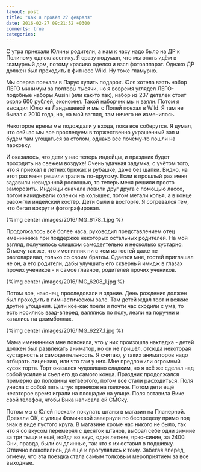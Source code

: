 ```yaml
---
layout: post
title: "Как я провёл 27 февраля"
date: 2016-02-27 09:21:52 +0300
comments: true
categories: 
---
```

С утра приехали Юлины родители, а нам к часу надо было на ДР к Полиному однокласснику. Я сразу подумал, что мы опять идём в гламурный дом, потому красиво оделся и взял фотоаппарат. Однако ДР должен был проходить в фитнесе Wild. Ну тоже гламурно.

Мы сперва поехали в Парус купить подарок. Юля хотела взять набор ЛЕГО минимум за полторы тысячи, но я вовремя углядел ЛЕГО-подобные наборы Ausini (или как-то так), набор из 237 деталек стоит около 600 рублей, экономия. Такой наборчик мы и взяли. Потом я высадил Юлю на Ландышевой и мы с Полей поехал в Wild. Я там не бывал с 2010 года, но, на мой взгляд, там ничего не изменилось. 

Некоторое вреям мы подождали у входа, пока все соберутся. Я думал, что сейчас мы все проследуем в торжественно украшенный зал и будем там угощаться за столом, однако все почему-то пошли на парковку. 

И оказалось, что дети у нас теперь индейцы, и праздник будет проходить на свежем воздухе! Очень удачная задумка, с учётом того, что я приехал в летних брюках и рубашке, даже без шапки. Видно, на этот раз меня решили тралить по-другому. Если в прошлый раз меня задавили невиданной роскошью, то теперь меня решили просто заморозить. Индейцы сначала ловили друг друга с помощью лассо, потом накидывали колечки на колышек, потом метали копья, а в конце разожгли индейский костёр. Дети были в восторге. Я согревался тем, что бегал вокруг и фотографировал. 

{%img center /images/2016/IMG_6178_1.jpg %}

Продолжалось всё более часа, руководил представлением отец именинника при поддержке некоторых остальных родителей. На мой взгляд, получилось слишком самодеятельно и несколько кустарно. Отмечу так же, что именинник ни с кем из гостей даже не разговаривал, только со своим братом. Сдается мне, гостей приглашал не он, а его родители, дабы улучшить его скверный имидж в глазах прочих учеников - и самое главное, родителей прочих учеников.

{%img center /images/2016/IMG_6208_1.jpg %}

Потом все, наконец, проследовали в здание. День рождения должен был проходить в гимнастическом зале. Там детей ждал торт и всякие другие угощения. Дети кое-как поели и почти час сходили с ума, то есть носились взад-вперед, валялись по полу, лезли на поручни и катались на джимболлах.

{%img center /images/2016/IMG_6227_1.jpg %}

Мама именинника мне пояснила, что у них произошла накладка - детей должен был развлекать аниматор, но он не пришёл, отсюда некоторая кустарность и самодеятельность. Я считаю, у таких аниматоров надо отбирать лицензию, или что там у них. Мне предложили огромный кусок торта. Торт оказался чудовищно сладким, но я всё же сделал над собой усилие и съел его до самого конца. Праздник продолжался примерно до половины четвёртого, потом все стали расходиться. Поля унесла с собой пять штук пряников на палочке. Потом дети ещё некоторое время играли на площадке на улице. Поля оставила Вике свой телефон, чтобы Вика написала ей СМСку.

Потом мы с Юлей поехали покупать штаны в магазин на Планерной. Доехали ОК, с улицы Фомичевой завернули по беспределу прямо под знак в виде пустого круга. В магазине кроме нас никого не было, так что я со вкусом перемерял с десяток штанов, выбрал себе одни зимние за три тыщи и ещё, войдя во вкус, одни летние, ярко-синие, за 2400. Они, правда, были оч длинные, так что я их оставил в подшивку. Отлично пошопились, да ещё и прогулялись к тому. Забегая вперед, отмечу, что эта поездка стала самым толковым мероприятием за все выходные.